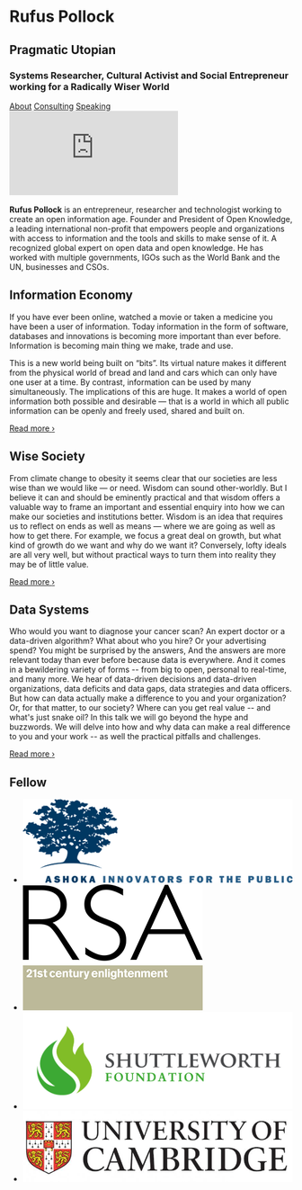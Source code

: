 
<h1>Rufus Pollock</h1>
<h2>Pragmatic Utopian</h2>
<h3>Systems Researcher, Cultural Activist and Social Entrepreneur working for a Radically Wiser World</h3>
<a className="button" href="#next-section">About</a>
<a className="button" href="/data-systems/">Consulting</a>
<a className="button" href="/speaking/">Speaking</a>

<section id="next-section">
  <div className="video">
    <div className="video-wrapper">
      <iframe src="https://www.youtube.com/embed/15L7i0201ms?autoplay=0&showinfo=0&controls=1" frameborder="0" allowfullscreen></iframe>
    </div>
    <div className="video-text">
      <p><strong>Rufus Pollock</strong> is an entrepreneur, researcher and technologist working to create an open information age. Founder and President of Open Knowledge, a leading international non-profit that empowers people and organizations with access to information and the tools and skills to make sense of it. A recognized global expert on open data and open knowledge. He has worked with multiple governments, IGOs such as the World Bank and the UN, businesses and CSOs.</p>
    </div>
  </div>
</section>

<section>

  <div className="side-image">
    <div className="images-wrapper"></div>
    <div className="side-image-content">
      <h2>Information Economy</h2>
      <p>If you have ever been online, watched a movie or taken a medicine you have been a user of information. Today information in the form of software, databases and innovations is becoming more important than ever before. Information is becoming main thing we make, trade and use.</p>
      <p>This is a new world being built on “bits”. Its virtual nature makes it different from the physical world of bread and land and cars which can only have one user at a time. By contrast, information can be used by many simultaneously. The implications of this are huge. It makes a world of open information both possible and desirable — that is a world in which all public information can be openly and freely used, shared and built on.</p>
      <a className="button" href="/information-economy/">Read more <span>&rsaquo;</span></a>
    </div>
  </div>

  <div className="side-image">
    <div className="side-image-content">
      <h2>Wise Society</h2>
      <p>From climate change to obesity it seems clear that our societies are less wise
        than we would like — or need. Wisdom can sound other-worldly. But I believe it
        can and should be eminently practical and that wisdom offers a valuable way to frame an
        important and essential enquiry into how we can make our societies and institutions
        better. Wisdom is an idea that requires us to reflect on ends as well as means
        — where we are going as well as how to get there. For example, we focus a great deal
        on growth, but what kind of growth do we want and why do we want it? Conversely,
        lofty ideals are all very well, but without practical ways to turn them into reality
        they may be of little value.</p>
      <a className="button" href="/wise-society/">Read more <span>&rsaquo;</span></a>
    </div>
    <div className="images-wrapper"></div>
  </div>

  <div className="side-image">
    <div className="images-wrapper last"></div>
    <div className="side-image-content">
      <h2>Data Systems</h2>
      <p>Who would you want to diagnose your cancer scan? An expert doctor or a data-driven
        algorithm? What about who you hire? Or your advertising spend? You might be surprised
        by the answers, And the answers are more relevant today than ever before because data
        is everywhere. And it comes in a bewildering variety of forms -- from big to open,
        personal to real-time, and many more. We hear of data-driven decisions and data-driven
        organizations, data deficits and data gaps, data strategies and data officers. But how
        can data actually make a difference to you and your organization? Or, for that matter,
        to our society? Where can you get real value -- and what's just snake oil? In this talk
        we will go beyond the hype and buzzwords. We will delve into how and why data can make
        a real difference to you and your work -- as well the practical pitfalls and challenges.
      </p>
      <a className="button" href="/data-systems/">Read more <span>&rsaquo;</span></a>
    </div>
  </div>
</section>

<section className="fellow">
  <h2>Fellow</h2>
  <ul className="logo-section">
    <li><img className="wide-logo" src="/images/ashoka_image_india.jpg" alt="" /></li>
    <li><img className="square-logo" src="/images/RSA-logo.png" alt="" /></li>
    <li><img className="wide-logo" src="/images/shuttleworth.jpg" alt="" /></li>
    <li><img className="wide-logo" src="/images/cambridge logo.jpg" alt="" /></li>
  </ul>
</section>